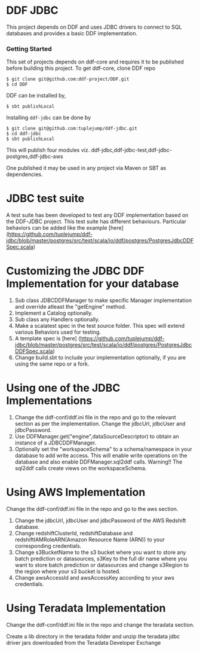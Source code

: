 DDF JDBC
========
This project depends on DDF and uses JDBC drivers to connect to SQL databases and provides a basic DDF implementation.
### Getting Started
This set of projects depends on ddf-core and requires it to be published before building this project. To get ddf-core, clone DDF repo

```
$ git clone git@github.com:ddf-project/DDF.git
$ cd DDF
```

DDF can be installed by,
```
$ sbt publishLocal
```

Installing `ddf-jdbc` can be done by
```
$ git clone git@github.com:tuplejump/ddf-jdbc.git
$ cd ddf-jdbc
$ sbt publishLocal
```

This will publish four modules viz. ddf-jdbc,ddf-jdbc-test,ddf-jdbc-postgres,ddf-jdbc-aws

One published it may be used in any project via Maven or SBT as dependencies.

JDBC test suite
===============
A test suite has been developed to test any DDF implementation based on the DDF-JDBC project. 
This test suite has different behaviours. Particular behaviors can be added like the example [here] (https://github.com/tuplejump/ddf-jdbc/blob/master/postgres/src/test/scala/io/ddf/postgres/PostgresJdbcDDFSpec.scala)

Customizing the JDBC DDF Implementation for your database
=========================================================
1. Sub class JDBCDDFManager to make specific Manager implementation and override atleast the "getEngine" method.
2. Implement a Catalog optionally.
3. Sub class any Handlers optionally.
4. Make a scalatest spec in the test source folder. This spec will extend various Behaviors used for testing.
5. A template spec is [here] (https://github.com/tuplejump/ddf-jdbc/blob/master/postgres/src/test/scala/io/ddf/postgres/PostgresJdbcDDFSpec.scala)
6. Change build.sbt to include your implementation optionally, if you are using the same repo or a fork.

Using one of the JDBC Implementations
=====================================
1. Change the ddf-conf/ddf.ini file in the repo and go to the relevant section as per the implementation. Change the jdbcUrl, jdbcUser and jdbcPassword. 
2. Use DDFManager.get("engine",dataSourceDescriptor) to obtain an instance of a JDBCDDFManager.
3. Optionally set the "workspaceSchema" to a schema/namespace in your database to add write access. This will enable write operations on the database and also enable DDFManager.sql2ddf calls. Warning!! The sql2ddf calls create views on the workspaceSchema.

Using AWS Implementation
=====================================
Change the ddf-conf/ddf.ini file in the repo and go to the aws section.
 
1. Change the jdbcUrl, jdbcUser and jdbcPassword of the AWS Redshift database. 
2. Change redshiftClusterId, redshiftDatabase and redshiftIAMRoleARN(Amazon Resource Name (ARN)) to your corresponding credentials.
3. Change s3BucketName to the s3 bucket where you want to store any batch prediction or datasources, s3Key to the full dir name where you want to store batch prediction or datasources and change s3Region to the region where your s3 bucket is hosted.
4. Change awsAccessId and awsAccessKey according to your aws credentials.

Using Teradata Implementation
=====================================
Change the ddf-conf/ddf.ini file in the repo and change the teradata section.

Create a lib directory in the teradata folder and unzip the teradata jdbc driver jars downloaded from the Teradata Developer Exchange
